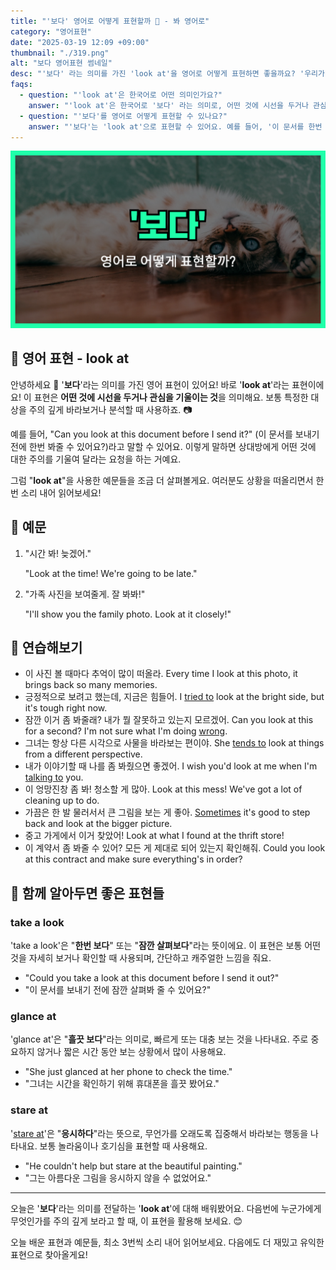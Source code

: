 ```yaml
---
title: "'보다' 영어로 어떻게 표현할까 👀 - 봐 영어로"
category: "영어표현"
date: "2025-03-19 12:09 +09:00"
thumbnail: "./319.png"
alt: "보다 영어표현 썸네일"
desc: "'보다' 라는 의미를 가진 'look at'을 영어로 어떻게 표현하면 좋을까요? '우리가 이 문서를 보내기 전에 한번 봐줄 수 있어요?'와 같은 문장에서 이 표현을 활용하는 법을 배워봅시다. 다양한 예문을 통해서 연습하고 본인의 표현으로 만들어 보세요."
faqs:
  - question: "'look at'은 한국어로 어떤 의미인가요?"
    answer: "'look at'은 한국어로 '보다' 라는 의미로, 어떤 것에 시선을 두거나 관심을 기울이는 것을 표현할 때 사용해요."
  - question: "'보다'를 영어로 어떻게 표현할 수 있나요?"
    answer: "'보다'는 'look at'으로 표현할 수 있어요. 예를 들어, '이 문서를 한번 봐줄 수 있어요?'는 'Can you look at this document?'로 말할 수 있어요."
---
```


![보다 영어표현 썸네일](./319.png)

## 🌟 영어 표현 - look at

안녕하세요 👋 '**보다**'라는 의미를 가진 영어 표현이 있어요! 바로 '**look at**'라는 표현이에요! 이 표현은 **어떤 것에 시선을 두거나 관심을 기울이는 것**을 의미해요. 보통 특정한 대상을 주의 깊게 바라보거나 분석할 때 사용하죠. 📷

예를 들어, "Can you look at this document before I send it?" (이 문서를 보내기 전에 한번 봐줄 수 있어요?)라고 말할 수 있어요. 이렇게 말하면 상대방에게 어떤 것에 대한 주의를 기울여 달라는 요청을 하는 거예요.

그럼 "**look at**"을 사용한 예문들을 조금 더 살펴볼게요. 여러분도 상황을 떠올리면서 한 번 소리 내어 읽어보세요!

## 📖 예문

1. "시간 봐! 늦겠어."

   "Look at the time! We're going to be late."

2. "가족 사진을 보여줄게. 잘 봐봐!"

   "I'll show you the family photo. Look at it closely!"

## 💬 연습해보기

<ul data-interactive-list>
  <li data-interactive-item>
    <span data-toggler>이 사진 볼 때마다 추억이 많이 떠올라.</span>
    <span data-answer>Every time I look at this photo, it brings back so many memories.</span>
  </li>
  <li data-interactive-item>
    <span data-toggler>긍정적으로 보려고 했는데, 지금은 힘들어.</span>
    <span data-answer>I <a href="/blog/in-english/117.try-to/">tried to</a> look at the bright side, but it's tough right now.</span>
  </li>
  <li data-interactive-item>
    <span data-toggler>잠깐 이거 좀 봐줄래? 내가 뭘 잘못하고 있는지 모르겠어.</span>
    <span data-answer>Can you look at this for a second? I'm not sure what I'm doing <a href="/blog/in-english/316.wrong/">wrong</a>.</span>
  </li>
  <li data-interactive-item>
    <span data-toggler>그녀는 항상 다른 시각으로 사물을 바라보는 편이야.</span>
    <span data-answer>She <a href="/blog/in-english/259.tend-to/">tends to</a> look at things from a different perspective.</span>
  </li>
  <li data-interactive-item>
    <span data-toggler>내가 이야기할 때 나를 좀 봐줬으면 좋겠어.</span>
    <span data-answer>I wish you'd look at me when I'm <a href="/blog/in-english/359.talk-to/">talking to</a> you.</span>
  </li>
  <li data-interactive-item>
    <span data-toggler>이 엉망진창 좀 봐! 청소할 게 많아.</span>
    <span data-answer>Look at this mess! We've got a lot of cleaning up to do.</span>
  </li>
  <li data-interactive-item>
    <span data-toggler>가끔은 한 발 물러서서 큰 그림을 보는 게 좋아.</span>
    <span data-answer><a href="/blog/in-english/270.sometimes/">Sometimes</a> it's good to step back and look at the bigger picture.</span>
  </li>
  <li data-interactive-item>
    <span data-toggler>중고 가게에서 이거 찾았어!</span>
    <span data-answer>Look at what I found at the thrift store!</span>
  </li>
  <li data-interactive-item>
    <span data-toggler>이 계약서 좀 봐줄 수 있어? 모든 게 제대로 되어 있는지 확인해줘.</span>
    <span data-answer>Could you look at this contract and make sure everything's in order?</span>
  </li>
</ul>

## 🤝 함께 알아두면 좋은 표현들

### take a look

'take a look'은 "**한번 보다**" 또는 "**잠깐 살펴보다**"라는 뜻이에요. 이 표현은 보통 어떤 것을 자세히 보거나 확인할 때 사용되며, 간단하고 캐주얼한 느낌을 줘요.

- "Could you take a look at this document before I send it out?"
- "이 문서를 보내기 전에 잠깐 살펴봐 줄 수 있어요?"

### glance at

'glance at'은 "**흘끗 보다**"라는 의미로, 빠르게 또는 대충 보는 것을 나타내요. 주로 중요하지 않거나 짧은 시간 동안 보는 상황에서 많이 사용해요.

- "She just glanced at her phone to check the time."
- "그녀는 시간을 확인하기 위해 휴대폰을 흘끗 봤어요."

### stare at

'[stare at](/blog/in-english/087.stare-at/)'은 "**응시하다**"라는 뜻으로, 무언가를 오래도록 집중해서 바라보는 행동을 나타내요. 보통 놀라움이나 호기심을 표현할 때 사용해요.

- "He couldn't help but stare at the beautiful painting."
- "그는 아름다운 그림을 응시하지 않을 수 없었어요."

---

오늘은 '**보다**'라는 의미를 전달하는 '**look at**'에 대해 배워봤어요. 다음번에 누군가에게 무엇인가를 주의 깊게 보라고 할 때, 이 표현을 활용해 보세요. 😊

오늘 배운 표현과 예문들, 최소 3번씩 소리 내어 읽어보세요. 다음에도 더 재밌고 유익한 표현으로 찾아올게요!
